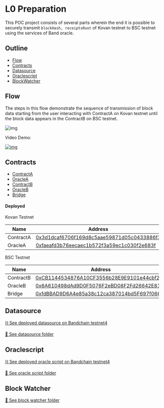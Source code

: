 # L0 Preparation

This POC project consists of several parts wherein the end it is possible to securely transmit `blockHash, receiptsRoot` of Kovan testnet to BSC testnet using the services of Band oracle.

## Outline

- [Flow](#Flow)
- [Contracts](#Contracts)
- [Datasource](#Datasource)
- [Oraclescript](#Oraclescript)
- [BlockWatcher](#BlockWatcher)

## Flow

The steps in this flow demonstrate the sequence of transmission of block data starting from the user interacting with ContractA on Kovan testnet until the block data appears in the ContractB on BSC testnet.

![img](https://user-images.githubusercontent.com/12705423/131868544-8e1678d3-acc2-4fc1-a2a3-1c8dc62d2363.png)

Video Demo:

[![img](https://user-images.githubusercontent.com/12705423/131883015-27f3f602-3569-465f-9542-fa586e1ed79d.png)](https://www.youtube.com/watch?v=I3ho5ezB8mI)

## Contracts

- [ContractA](./poc_contracts/ContractA.sol)
- [OracleA](./poc_contracts/OracleA.sol)
- [ContractB](./poc_contracts/ContractB.sol)
- [OracleB](./poc_contracts/OracleB.sol)
- [Bridge](https://github.com/prin-r/bridge-sol-08/blob/master/contracts/bridge/Bridge.sol)

#### Deployed

Kovan Testnet

| Name      | Address                                                                                                                          |
| --------- | -------------------------------------------------------------------------------------------------------------------------------- |
| ContractA | [0x3d1dcaf6706f169d8c5aae59871d05c0433886f3](https://kovan.etherscan.io/address/0x3d1dcaf6706f169d8c5aae59871d05c0433886f3#code) |
| OracleA   | [0xfaeafd3b76eecaec1b572f3a59ec1c030f2e683f](https://kovan.etherscan.io/address/0xfaeafd3b76eecaec1b572f3a59ec1c030f2e683f#code) |

BSC Testnet

| Name      | Address                                                                                                                           |
| --------- | --------------------------------------------------------------------------------------------------------------------------------- |
| ContractB | [0xCB1144534876A10CF3556b28E9E9101e44cbf215](https://testnet.bscscan.com/address/0xCB1144534876A10CF3556b28E9E9101e44cbf215#code) |
| OracleB   | [0x6A610498dAd9D0F5076F2eBD08F2Fd26642E81ac](https://testnet.bscscan.com/address/0x6A610498dAd9D0F5076F2eBD08F2Fd26642E81ac#code) |
| Bridge    | [0xfdBBAD9D6A4e85a38c12ca387014bd5F697f0661](https://testnet.bscscan.com/address/0xfdBBAD9D6A4e85a38c12ca387014bd5F697f0661#code) |

## Datasource

[⛓️ See deployed datasource on Bandchain testnet4](https://laozi-testnet4.cosmoscan.io/data-source/238#code)

[📁 See datasource folder](./datasource)

## Oraclescript

[⛓️ See deployed oracle script on Bandchain testnet4](https://laozi-testnet4.cosmoscan.io/oracle-script/113)

[📁 See oracle script folder](./oracle_script)

## Block Watcher

[📁 See block watcher folder](./block_watcher)
